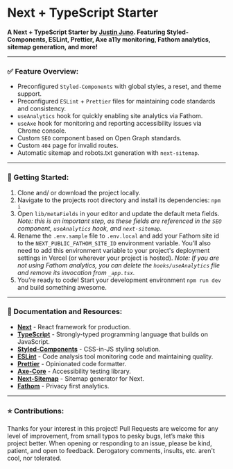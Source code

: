# Next + TypeScript Starter

**A Next + TypeScript Starter by [Justin Juno](https://justinjuno.dev/). Featuring Styled-Components, ESLint, Prettier, Axe a11y monitoring, Fathom analytics, sitemap generation, and more!**

---

### ✅ Feature Overview:

- Preconfigured `Styled-Components` with global styles, a reset, and theme support.
- Preconfigured `ESLint` + `Prettier` files for maintaining code standards and consistency.
- `useAnalytics` hook for quickly enabling site analytics via Fathom.
- `useAxe` hook for monitoring and reporting accessibility issues via Chrome console.
- Custom `SEO` component based on Open Graph standards.
- Custom `404` page for invalid routes.
- Automatic sitemap and robots.txt generation with `next-sitemap`.

---

### 🚀 Getting Started:

1. Clone and/ or download the project locally. 
2. Navigate to the projects root directory and install its dependencies: `npm i`
3. Open `lib/metaFields` in your editor and update the default meta fields. *Note: this is an important step, as these fields are referenced in the `SEO` component, `useAnalytics` hook, and `next-sitemap`.* 
4. Rename the `.env.sample` file to `.env.local` and add your Fathom site id to the `NEXT_PUBLIC_FATHOM_SITE_ID` environment variable. You’ll also need to add this environment variable to your project's deployment settings in Vercel (or wherever your project is hosted). *Note:* *If you are not using Fathom analytics, you can delete the `hooks/useAnalytics` file and remove its invocation from `_app.tsx`.* 
5. You’re ready to code! Start your development environment `npm run dev` and build something awesome.  

---

### 🔗 Documentation and Resources:

- **[Next](https://nextjs.org/)** - React framework for production.
- [**TypeScript**](https://www.typescriptlang.org/) - Strongly-typed programming language that builds on JavaScript.
- **[Styled-Components](https://styled-components.com/)** - CSS-in-JS styling solution.
- **[ESLint](https://eslint.org/)** - Code analysis tool monitoring code and maintaining quality.
- [**Prettier**](https://prettier.io/) - Opinionated code formatter.
- **[Axe-Core](https://www.npmjs.com/package/@axe-core/react)** - Accessibility testing library.
- [**Next-Sitemap**](https://www.npmjs.com/package/next-sitemap) - Sitemap generator for Next.
- [**Fathom**](https://usefathom.com/) - Privacy first analytics.

---

### ⭐️ Contributions:

Thanks for your interest in this project! Pull Requests are welcome for any level of improvement, from small typos to pesky bugs, let’s make this project better. When opening or responding to an issue, please be kind, patient, and open to feedback. Derogatory comments, insults, etc. aren't cool, nor tolerated.
